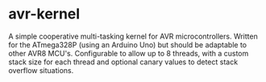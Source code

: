 avr-kernel
==========

A simple cooperative multi-tasking kernel for AVR microcontrollers.  Written for the ATmega328P (using an Arduino Uno) but should be adaptable to other AVR8 MCU's.  Configurable to allow up to 8 threads, with a custom stack size for each thread and optional canary values to detect stack overflow situations.
